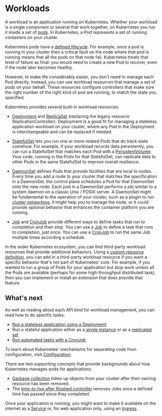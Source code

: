# Workloads

A workload is an application running on Kubernetes. Whether your workload is a single component or several that work together, on Kubernetes you run it inside a set of [pods](https://kubernetes.io/docs/concepts/workloads/pods). In Kubernetes, a Pod represents a set of running containers on your cluster.

Kubernetes pods have a [defined lifecycle](https://kubernetes.io/docs/concepts/workloads/pods/pod-lifecycle/). For example, once a pod is running in your cluster then a critical fault on the node where that pod is running means that all the pods on that node fail. Kubernetes treats that level of failure as final: you would need to create a new Pod to recover, even if the node later becomes healthy.

However, to make life considerably easier, you don't need to manage each Pod directly. Instead, you can use workload resources that manage a set of pods on your behalf. These resources configure controllers that make sure the right number of the right kind of pod are running, to match the state you specified.

Kubernetes provides several built-in workload resources:

- [Deployment](https://kubernetes.io/docs/concepts/workloads/controllers/deployment/) and [ReplicaSet](https://kubernetes.io/docs/concepts/workloads/controllers/replicaset/) (replacing the legacy resource ReplicationController). Deployment is a good fit for managing a stateless application workload on your cluster, where any Pod in the Deployment is interchangeable and can be replaced if needed.

- [StatefulSet](https://kubernetes.io/docs/concepts/workloads/controllers/statefulset/) lets you run one or more related Pods that do track state somehow. For example, if your workload records data persistently, you can run a StatefulSet that matches each Pod with a [PersistentVolume](https://kubernetes.io/docs/concepts/storage/persistent-volumes/). Your code, running in the Pods for that StatefulSet, can replicate data to other Pods in the same StatefulSet to improve overall resilience.

- [DaemonSet](https://kubernetes.io/docs/concepts/workloads/controllers/daemonset/) defines Pods that provide facilities that are local to nodes. Every time you add a node to your cluster that matches the specification in a DaemonSet, the control plane schedules a Pod for that DaemonSet onto the new node. Each pod in a DaemonSet performs a job similar to a system daemon on a classic Unix / POSIX server. A DaemonSet might be fundamental to the operation of your cluster, such as a plugin to run [cluster networking](https://kubernetes.io/docs/concepts/cluster-administration/networking/#how-to-implement-the-kubernetes-network-model), it might help you to manage the node, or it could provide optional behavior that enhances the container platform you are running.

- [Job](https://kubernetes.io/docs/concepts/workloads/controllers/job/) and [CronJob](https://kubernetes.io/docs/concepts/workloads/controllers/cron-jobs/) provide different ways to define tasks that run to completion and then stop. You can use a [Job](https://kubernetes.io/docs/concepts/workloads/controllers/job/) to define a task that runs to completion, just once. You can use a [CronJob](https://kubernetes.io/docs/concepts/workloads/controllers/cron-jobs/) to run the same Job multiple times according a schedule.

In the wider Kubernetes ecosystem, you can find third-party workload resources that provide additional behaviors. Using a[ custom resource definition](https://kubernetes.io/docs/concepts/extend-kubernetes/api-extension/custom-resources/), you can add in a third-party workload resource if you want a specific behavior that's not part of Kubernetes' core. For example, if you wanted to run a group of Pods for your application but stop work unless all the Pods are available (perhaps for some high-throughput distributed task), then you can implement or install an extension that does provide that feature.

## What's next

As well as reading about each API kind for workload management, you can read how to do specific tasks:

- [Run a stateless application using a Deployment](https://kubernetes.io/docs/tasks/run-application/run-stateless-application-deployment/)
- Run a stateful application either as a [single instance](https://kubernetes.io/docs/tasks/run-application/run-single-instance-stateful-application/) or as a [replicated set](https://kubernetes.io/docs/tasks/run-application/run-replicated-stateful-application/)
- [Run automated tasks with a CronJob](https://kubernetes.io/docs/tasks/job/automated-tasks-with-cron-jobs/)

To learn about Kubernetes' mechanisms for separating code from configuration, visit [Configuration](https://kubernetes.io/docs/concepts/configuration/).

There are two supporting concepts that provide backgrounds about how Kubernetes manages pods for applications:

- [Garbage collection](https://kubernetes.io/docs/concepts/architecture/garbage-collection/) tidies up objects from your cluster after their owning resource has been removed.
- The [time-to-live after finished controller](https://kubernetes.io/docs/concepts/workloads/controllers/ttlafterfinished/) removes Jobs once a defined time has passed since they completed.

Once your application is running, you might want to make it available on the internet as a [Service](https://kubernetes.io/docs/concepts/services-networking/service/) or, for web application only, using an [Ingress](https://kubernetes.io/docs/concepts/services-networking/ingress).